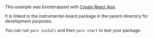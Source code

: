 This example was bootstrapped with [Create React App](https://github.com/facebook/create-react-app).

It is linked to the instrumental-board package in the parent directory for development purposes.

You can run `yarn install` and then `yarn start` to test your package.
